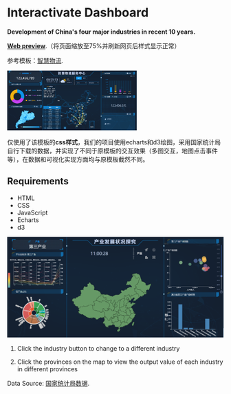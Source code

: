# Interactivate Dashboard

**Development of China's four major industries in recent 10 years.**

[**Web preview**](https://dddclc.github.io/Interactive_Dashboard/).（将页面缩放至75%并刷新网页后样式显示正常）


参考模板：[智慧物流](https://github.com/zhangti0708/bigdata-examples/tree/master/%E6%99%BA%E6%85%A7%E7%89%A9%E6%B5%81/%E6%99%BA%E6%85%A7%E7%89%A9%E6%B5%81).

<img src='images/img1.png' width=60% />

仅使用了该模板的**css样式**，我们的项目使用echarts和d3绘图，采用国家统计局自行下载的数据，并实现了不同于原模板的交互效果（多图交互，地图点击事件等），在数据和可视化实现方面均与原模板截然不同。



Requirements
----

- HTML 
- CSS 
- JavaScript 
- Echarts
- d3



![image-20221214151204277](images/image.png)



1. Click the industry button to change to a different industry

2. Click the provinces on the map to view the output value of each industry in different provinces


Data Source: [国家统计局数据](https://data.stats.gov.cn/easyquery.htm?cn=E0103).
